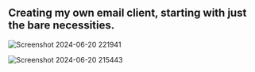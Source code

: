 ## Creating my own email client, starting with just the bare necessities.

![Screenshot 2024-06-20 221941](https://github.com/slickerglitch/bearmail/assets/12770296/43071811-3262-4da0-b28f-ae193ddb95cf) 

![Screenshot 2024-06-20 215443](https://github.com/slickerglitch/bearmail/assets/12770296/dcb55a54-df66-4c42-886f-8d2232b667c4)
